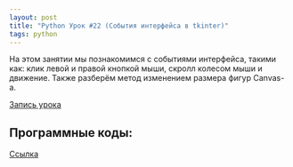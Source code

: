 ```yaml
---
layout: post
title: "Python Урок #22 (События интерфейса в tkinter)"
tags: python
---
```


На этом занятии мы познакомимся с событиями интерфейса, такими как: клик левой и правой кнопкой мыши, скролл колесом мыши и движение. 
Также разберём метод изменением размера фигур Canvas-а.

[Запись урока](https://us02web.zoom.us/rec/share/2Ezcm2nzvmRYlATtn_bnaM5_FqyIt_Tz2922NiUEEtMfRMZZhSQOLSlRZzdHymnA.KUVSSyDGOFPP1an5?startTime=1615026404000)

## Программные коды:
[Cсылка](https://repl.it/@NikolaiPutko/tkinter-events#main.py)